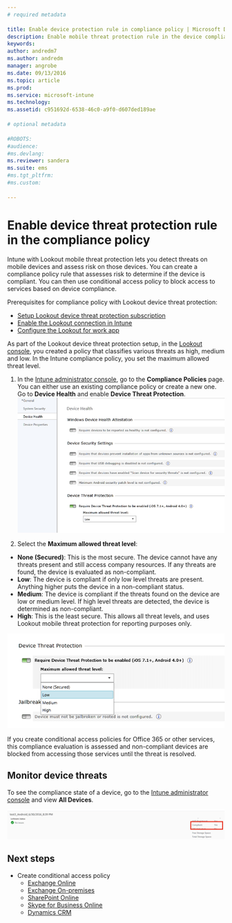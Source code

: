 ```yaml
---
# required metadata

title: Enable device protection rule in compliance policy | Microsoft Docs
description: Enable mobile threat protection rule in the device compliance policy.
keywords:
author: andredm7
ms.author: andredm
manager: angrobe
ms.date: 09/13/2016
ms.topic: article
ms.prod:
ms.service: microsoft-intune
ms.technology:
ms.assetid: c951692d-6538-46c0-a9f0-d607ded189ae

# optional metadata

#ROBOTS:
#audience:
#ms.devlang:
ms.reviewer: sandera
ms.suite: ems
#ms.tgt_pltfrm:
#ms.custom:

---
```


# Enable device threat protection rule in the compliance policy
Intune with Lookout mobile threat protection lets you detect threats on mobile devices and assess risk on those devices. You can create a compliance policy rule that assesses risk to determine if the device is compliant. You can then use conditional access policy to block access to services based on device compliance.

Prerequisites for compliance policy with Lookout device threat protection:

- [Setup Lookout device threat protection subscription](set-up-your-subscription-with-lookout-mtp.md)
- [Enable the Lookout connection in Intune](enable-lookout-mtp-connection-in-intune.md)
- [Configure the Lookout for work app](configure-and-deploy-lookout-for-work-apps.md)

As part of the Lookout device threat protection setup, in the [Lookout console](https://aad.lookout.com), you created a policy that classifies various threats as high, medium and low. In the Intune compliance policy, you set the maximum allowed threat level.

1. In the [Intune administrator console](https://manage.microsoft.com), go to the **Compliance Policies** page. You can either use an existing compliance policy or create a new one. Go to **Device Health** and enable **Device Threat Protection**.
  ![screenshot showing the device threat protection rule setting in ](../media/mtp/mtp-compliance-policy-rule.png)

2. Select the **Maximum allowed threat level**:
  * **None (Secured)**: This is the most secure.  The device cannot have any threats present and still access company resources.  If any threats are found, the device is evaluated as non-compliant.  
  * **Low**: The device is compliant if only low level threats are present. Anything higher puts the device in a non-compliant status.
  * **Medium**: The device is compliant if the threats found on the device are low or medium level. If high level threats are detected, the device is determined as non-compliant.
  * **High**: This is the least secure. This allows all threat levels, and uses Lookout mobile threat protection for reporting purposes only.

![screenshot showing the threat level option for the device threat protection rule setting](../media/mtp/mtp-compliance-policy-setting.png)

If you create conditional access policies for Office 365 or other services, this compliance evaluation is assessed and non-compliant devices are blocked from accessing those services until the threat is resolved.

## Monitor device threats
To see the compliance state of a device, go to the [Intune administrator console](https://manage.microsoft.com) and view **All Devices**.

![screenshot of the devices page in the Intune admin console showing the compliance status of a device](../media/mtp/mtp-device-status-intune-console.png)

## Next steps
* Create conditional access policy
  * [Exchange Online](restrict-access-to-exchange-online-with-microsoft-intune.md)
  * [Exchange On-premises](restrict-access-to-exchange-onpremises-with-microsoft-intune.md)
  * [SharePoint Online](restrict-access-to-sharepoint-online-with-microsoft-intune.md)
  * [Skype for Business Online](restrict-access-to-skype-for-business-online-with-microsoft-intune.md)
  * [Dynamics CRM](restrict-access-to-dynamics-crm-online-with-microsoft-intune.md)
